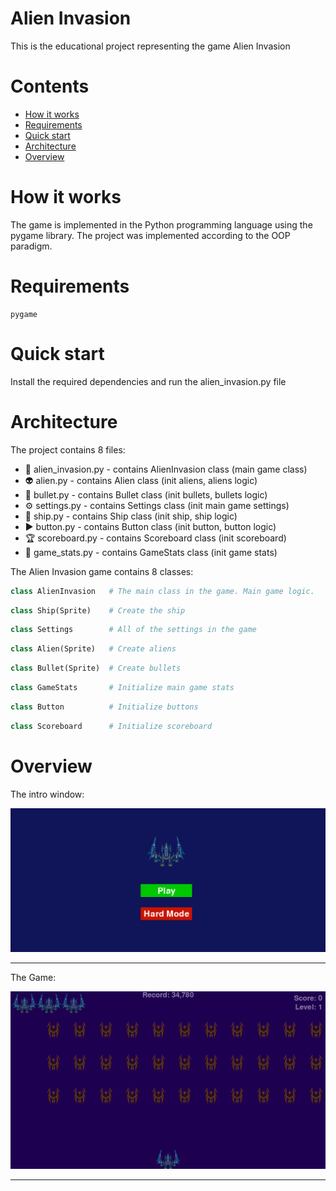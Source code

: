 # Alien Invasion
This is the educational project representing the game Alien Invasion

# Contents
- [How it works](#how-it-works)
- [Requirements](#requirements)
- [Quick start](#quick-start)
- [Architecture](#architecture)
- [Overview](#overview)

# How it works
The game is implemented in the Python programming language using the pygame library. The project was implemented according to the OOP paradigm.

# Requirements
```
pygame
```

# Quick start
Install the required dependencies and run the alien_invasion.py file

# Architecture
The project contains 8 files:
* 👾 alien_invasion.py - contains AlienInvasion class (main game class)
* 👽 alien.py - contains Alien class (init aliens, aliens logic)
* 🔫 bullet.py - contains Bullet class (init bullets, bullets logic)
* ⚙️ settings.py - contains Settings class (init main game settings)
* 🚀 ship.py - contains Ship class (init ship, ship logic)
* ▶️ button.py - contains Button class (init button, button logic) 
* 🏆 scoreboard.py - contains Scoreboard class (init scoreboard)
* 📶 game_stats.py - contains GameStats class (init game stats)

The Alien Invasion game contains 8 classes:
```python
class AlienInvasion   # The main class in the game. Main game logic.
```
```python
class Ship(Sprite)    # Create the ship
```
```python
class Settings        # All of the settings in the game
```
```python
class Alien(Sprite)   # Create aliens
```
```python
class Bullet(Sprite)  # Create bullets
```
```python
class GameStats       # Initialize main game stats
```
```python
class Button          # Initialize buttons
```
```python
class Scoreboard      # Initialize scoreboard
```

# Overview

The intro window:

![Intro](https://github.com/xmzboy/Alien-Invasion/blob/main/readme_images/intro.PNG)
___

The Game:

![Game](https://github.com/xmzboy/Alien-Invasion/blob/main/readme_images/game.PNG)
___
